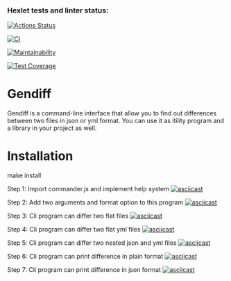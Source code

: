 ### Hexlet tests and linter status:
[![Actions Status](https://github.com/andymodd/frontend-project-lvl2/workflows/hexlet-check/badge.svg)](https://github.com/andymodd/frontend-project-lvl2/actions)

[![CI](https://github.com/andymodd/frontend-project-lvl2/actions/workflows/eslint-jest.yml/badge.svg)](https://github.com/andymodd/frontend-project-lvl2/actions/workflows/eslint-jest.yml)

[![Maintainability](https://api.codeclimate.com/v1/badges/a98557aedf1d3bf083c8/maintainability)](https://codeclimate.com/github/andymodd/frontend-project-lvl2/maintainability)

[![Test Coverage](https://api.codeclimate.com/v1/badges/a98557aedf1d3bf083c8/test_coverage)](https://codeclimate.com/github/andymodd/frontend-project-lvl2/test_coverage)

# Gendiff
Gendiff is a command-line interface that allow you to find out differences between two files in json or yml format. You can use it as itility program and a library in your project as well. 

# Installation
make install


Step 1: Import commander.js and implement help system
[![asciicast](https://asciinema.org/a/498335.svg)](https://asciinema.org/a/498335)

Step 2: Add two arguments and format option to this program
[![asciicast](https://asciinema.org/a/498346.svg)](https://asciinema.org/a/498346)

Step 3: Cli program can differ two flat files
[![asciicast](https://asciinema.org/a/499039.svg)](https://asciinema.org/a/499039)

Step 4: Cli program can differ two flat yml files
[![asciicast](https://asciinema.org/a/499248.svg)](https://asciinema.org/a/499248)

Step 5: Cli program can differ two nested json and yml files
[![asciicast](https://asciinema.org/a/499250.svg)](https://asciinema.org/a/499250)

Step 6: Cli program can print difference in plain format
[![asciicast](https://asciinema.org/a/499253.svg)](https://asciinema.org/a/499253)

Step 7: Cli program can print difference in json format
[![asciicast](https://asciinema.org/a/499254.svg)](https://asciinema.org/a/499254)